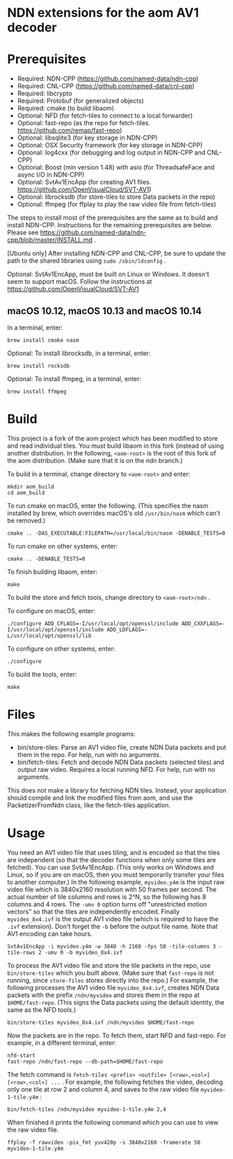 NDN extensions for the aom AV1 decoder
======================================

Prerequisites
=============
* Required: NDN-CPP (https://github.com/named-data/ndn-cpp)
* Required: CNL-CPP (https://github.com/named-data/cnl-cpp)
* Required: libcrypto
* Required: Protobuf (for generalized objects)
* Required: cmake (to build libaom)
* Optional: NFD (for fetch-tiles to connect to a local forwarder)
* Optional: fast-repo (as the repo for fetch-tiles. https://github.com/remap/fast-repo)
* Optional: libsqlite3 (for key storage in NDN-CPP)
* Optional: OSX Security framework (for key storage in NDN-CPP)
* Optional: log4cxx (for debugging and log output in NDN-CPP and CNL-CPP)
* Optional: Boost (min version 1.48) with asio (for ThreadsafeFace and async I/O in NDN-CPP)
* Optional: SvtAv1EncApp (for creating AV1 files. https://github.com/OpenVisualCloud/SVT-AV1)
* Optional: librocksdb (for store-tiles to store Data packets in the repo)
* Optional: ffmpeg (for ffplay to play the raw video file from fetch-tiles)

The steps to install most of the prerequisites are the same as to build and install NDN-CPP.
Instructions for the remaining prerequisites are below.
Please see https://github.com/named-data/ndn-cpp/blob/master/INSTALL.md .

[Ubuntu only] After installing NDN-CPP and CNL-CPP, be sure to update the path to the
shared libraries using `sudo /sbin/ldconfig` .

Optional: SvtAv1EncApp, must be built on Linux or Windows. It doesn't seem to support macOS.
Follow the instructions at https://github.com/OpenVisualCloud/SVT-AV1

## macOS 10.12, macOS 10.13 and macOS 10.14
In a terminal, enter:

    brew install cmake nasm

Optional: To install librocksdb, in a terminal, enter:

    brew install rocksdb

Optional: To install ffmpeg, in a terminal, enter:

    brew install ffmpeg

Build
=====
This project is a fork of the aom project which has been modified to store and read individual tiles.
You must build libaom in this fork (instead of using another distribution. In the following,
`<aom-root>` is the root of this fork of the aom distribution. (Make sure that it is on the ndn branch.)
  
To build in a terminal, change directory to `<aom-root>` and enter:

    mkdir aom_build
    cd aom_build

To run cmake on macOS, enter the following. (This specifies the nasm installed by brew,
which overrides macOS's old `/usr/bin/nasm` which can't be removed.)

    cmake .. -DAS_EXECUTABLE:FILEPATH=/usr/local/bin/nasm -DENABLE_TESTS=0

To run cmake on other systems, enter:

    cmake .. -DENABLE_TESTS=0

To finish building libaom, enter:

    make

To build the store and fetch tools, change directory to `<aom-root>/ndn` .

To configure on macOS, enter:

    ./configure ADD_CFLAGS=-I/usr/local/opt/openssl/include ADD_CXXFLAGS=-I/usr/local/opt/openssl/include ADD_LDFLAGS=-L/usr/local/opt/openssl/lib

To configure on other systems, enter:

    ./configure

To build the tools, enter:

    make

Files
=====
This makes the following example programs:

* bin/store-tiles: Parse an AV1 video file, create NDN Data packets and put them in the repo. For help, run with no arguments.
* bin/fetch-tiles: Fetch and decode NDN Data packets (selected tiles) and output raw video. Requires a local running NFD. For help, run with no arguments.

This does not make a library for fetching NDN tiles. Instead, your application should
compile and link the modified files from aom, and use the PacketizerFromNdn class, 
like the fetch-tiles application.

Usage
=====
You need an AV1 video file that uses tiling, and is encoded so that the tiles are independent
(so that the decoder functions when only some tiles are fetched). You can use SvtAv1EncApp.
(This only works on Windows and Linux, so if you are on macOS, then you must temporarily transfer
your files to another computer.) In the following example, `myvideo.y4m` is the input raw video file
which is 3840x2160 resolution with 50 frames per second. The actual number of tile columns and rows
is 2^N, so the following has 8 columns and 4 rows. The `-umv 0` option turns off "unrestricted
motion vectors" so that the tiles are independently encoded. Finally `myvideo_8x4.ivf` is the output
AV1 video file (which is required to have the `.ivf` extension). Don't forget the `-b` before the output
file name. Note that AV1 encoding can take hours.

    SvtAv1EncApp -i myvideo.y4m -w 3840 -h 2160 -fps 50 -tile-columns 3 -tile-rows 2 -umv 0 -b myvideo_8x4.ivf

To process the AV1 video file and store the tile packets in the repo, use `bin/store-tiles` which you built above.
(Make sure that `fast-repo` is not running, since `store-files` stores directly into the repo.) For example,
the following processes the AV1 video file `myvideo_8x4.ivf`, creates NDN Data packets with the prefix
`/ndn/myvideo` and stores them in the repo at `$HOME/fast-repo`. (This signs the Data packets using the
default identity, the same as the NFD tools.)

    bin/store-tiles myvideo_8x4.ivf /ndn/myvideo $HOME/fast-repo

Now the packets are in the repo. To fetch them, start NFD and fast-repo. For example, in a different
terminal, enter:

    nfd-start
    fast-repo /ndn/fast-repo --db-path=$HOME/fast-repo

The fetch command is `fetch-tiles <prefix> <outfile> [<row>,<col>] [<row>,<col>] ...` . 
For example, the following fetches the video, decoding only one tile at row 2 and column 4, 
and saves to the raw video file `myvideo-1-tile.y4m` :

    bin/fetch-tiles /ndn/myvideo myvideo-1-tile.y4m 2,4

When finished it prints the following command which you can use to view the raw video file.

    ffplay -f rawvideo -pix_fmt yuv420p -s 3840x2160 -framerate 50 myvideo-1-tile.y4m
